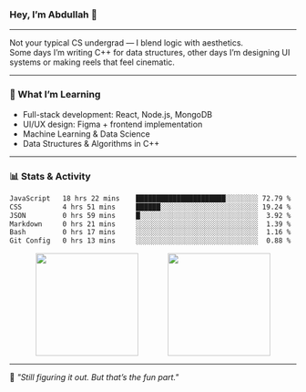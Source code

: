 ### Hey, I’m Abdullah 👋

---

Not your typical CS undergrad — I blend logic with aesthetics.  
Some days I’m writing C++ for data structures, other days I’m designing UI systems or making reels that feel cinematic.

---

### 🧠 What I’m Learning
- Full-stack development: React, Node.js, MongoDB
- UI/UX design: Figma + frontend implementation
- Machine Learning & Data Science
- Data Structures & Algorithms in C++

---

### 📊 Stats & Activity

<!--START_WAKATIME_SECTION-->
```txt
JavaScript   18 hrs 22 mins    ██████████████████████░░░░░░░░ 72.79 %
CSS          4 hrs 51 mins     ██████░░░░░░░░░░░░░░░░░░░░░░░░ 19.24 %
JSON         0 hrs 59 mins     █░░░░░░░░░░░░░░░░░░░░░░░░░░░░░  3.92 %
Markdown     0 hrs 21 mins     ░░░░░░░░░░░░░░░░░░░░░░░░░░░░░░  1.39 %
Bash         0 hrs 17 mins     ░░░░░░░░░░░░░░░░░░░░░░░░░░░░░░  1.16 %
Git Config   0 hrs 13 mins     ░░░░░░░░░░░░░░░░░░░░░░░░░░░░░░  0.88 %
```
<!--END_WAKATIME_SECTION-->

<div align="center">
  <img src="https://github-readme-stats.vercel.app/api?username=mohdabdullahmeraj&show_icons=true&theme=tokyonight&hide_border=true&hide=prs" height="180px" style="vertical-align: middle;"/>
  &nbsp;&nbsp;&nbsp;&nbsp;&nbsp;&nbsp;&nbsp;&nbsp;&nbsp;&nbsp;&nbsp;
  <img src="https://github-readme-stats.vercel.app/api/top-langs/?username=mohdabdullahmeraj&layout=compact&theme=tokyonight&hide_border=true" height="180px" style="vertical-align: middle;"/>
</div>

---

🧭 *"Still figuring it out. But that’s the fun part."*
